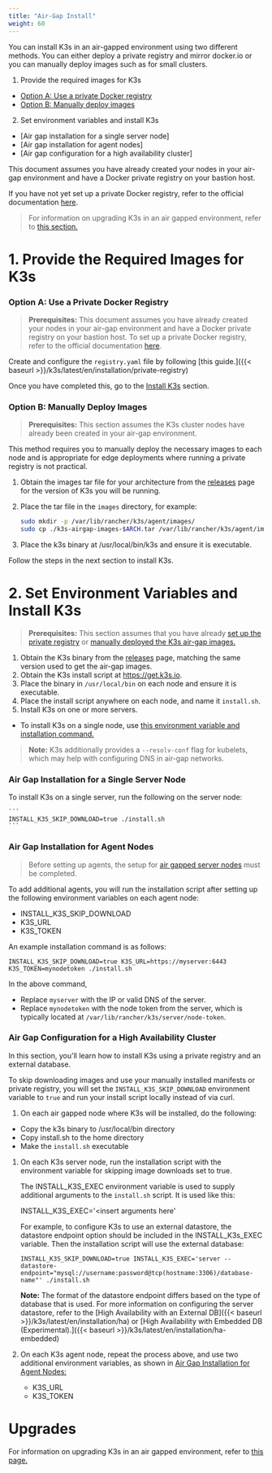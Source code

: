 ```yaml
---
title: "Air-Gap Install"
weight: 60
---
```


You can install K3s in an air-gapped environment using two different methods. You can either deploy a private registry and mirror docker.io or you can manually deploy images such as for small clusters.

1. Provide the required images for K3s
  - [Option A: Use a private Docker registry](#option-a-use-a-private-docker-registry)
  - [Option B: Manually deploy images](#option-b-manually-deploy-images)
2. Set environment variables and install K3s
  - [Air gap installation for a single server node]
  - [Air gap installation for agent nodes]
  - [Air gap configuration for a high availability cluster]

This document assumes you have already created your nodes in your air-gap environment and have a Docker private registry on your bastion host.

If you have not yet set up a private Docker registry, refer to the official documentation [here](https://docs.docker.com/registry/deploying/#run-an-externally-accessible-registry).

  > For information on upgrading K3s in an air gapped environment, refer to [this section.](../upgrades)

# 1. Provide the Required Images for K3s

### Option A: Use a Private Docker Registry

> **Prerequisites:** This document assumes you have already created your nodes in your air-gap environment and have a Docker private registry on your bastion host. To set up a private Docker registry, refer to the official documentation [here](https://docs.docker.com/registry/deploying/#run-an-externally-accessible-registry).

Create and configure the `registry.yaml` file by following [this guide.]({{< baseurl >}}/k3s/latest/en/installation/private-registry)

Once you have completed this, go to the [Install K3s](#install-k3s) section.

### Option B: Manually Deploy Images

> **Prerequisites:** This section assumes the K3s cluster nodes have already been created in your air-gap environment.

This method requires you to manually deploy the necessary images to each node and is appropriate for edge deployments where running a private registry is not practical.

1. Obtain the images tar file for your architecture from the [releases](https://github.com/rancher/k3s/releases) page for the version of K3s you will be running.
1. Place the tar file in the `images` directory, for example:

    ```sh
    sudo mkdir -p /var/lib/rancher/k3s/agent/images/
    sudo cp ./k3s-airgap-images-$ARCH.tar /var/lib/rancher/k3s/agent/images/
    ```

1. Place the k3s binary at /usr/local/bin/k3s and ensure it is executable.

Follow the steps in the next section to install K3s.

# 2. Set Environment Variables and Install K3s

> **Prerequisites:** This section assumes that you have already [set up the private registry](#option-a-use-a-private-docker-registry) or [manually deployed the K3s air-gap images.](#option-b-manually-deploy-images)

1. Obtain the K3s binary from the [releases](https://github.com/rancher/k3s/releases) page, matching the same version used to get the air-gap images.
1. Obtain the K3s install script at https://get.k3s.io.
1. Place the binary in `/usr/local/bin` on each node and ensure it is executable.
1. Place the install script anywhere on each node, and name it `install.sh`.
1. Install K3s on one or more servers.
  - To install K3s on a single node, use [this environment variable and installation command.](#air-gap-installation-for-a-single-server-node)

>**Note:** K3s additionally provides a `--resolv-conf` flag for kubelets, which may help with configuring DNS in air-gap networks.

### Air Gap Installation for a Single Server Node

To install K3s on a single server, run the following on the server node:

    ```
    INSTALL_K3S_SKIP_DOWNLOAD=true ./install.sh
    ```

### Air Gap Installation for Agent Nodes

> Before setting up agents, the setup for [air gapped server nodes](#air-gap-installation-for-server-nodes) must be completed.

To add additional agents, you will run the installation script after setting up the following environment variables on each agent node:

- INSTALL_K3S_SKIP_DOWNLOAD
- K3S_URL
- K3S_TOKEN

An example installation command is as follows:

```
INSTALL_K3S_SKIP_DOWNLOAD=true K3S_URL=https://myserver:6443 K3S_TOKEN=mynodetoken ./install.sh
```

In the above command,

- Replace `myserver` with the IP or valid DNS of the server.
- Replace `mynodetoken` with the node token from the server, which is typically located at `/var/lib/rancher/k3s/server/node-token`.

### Air Gap Configuration for a High Availability Cluster

In this section, you'll learn how to install K3s using a private registry and an external database.

To skip downloading images and use your manually installed manifests or private registry, you will set the `INSTALL_K3S_SKIP_DOWNLOAD` environment variable to `true` and run your install script locally instead of via curl.

1. On each air gapped node where K3s will be installed, do the following:
  - Copy the k3s binary to /usr/local/bin directory
  - Copy install.sh to the home directory
  - Make the `install.sh` executable
1. On each K3s server node, run the installation script with the environment variable for skipping image downloads set to true.

    The INSTALL_K3S_EXEC environment variable is used to supply additional arguments to the `install.sh` script. It is used like this:

    INSTALL_K3S_EXEC='<insert arguments here'

    For example, to configure K3s to use an external datastore, the datastore endpoint option should be included in the INSTALL_K3s_EXEC variable. Then the installation script will use the external database:

    ```
    INSTALL_K3S_SKIP_DOWNLOAD=true INSTALL_K3S_EXEC='server --datastore-endpoint="mysql://username:password@tcp(hostname:3306)/database-name"' ./install.sh
    ```

    **Note:** The format of the datastore endpoint differs based on the type of database that is used. For more information on configuring the server datastore, refer to the [High Availability with an External DB]({{< baseurl >}}/k3s/latest/en/installation/ha) or [High Availability with Embedded DB (Experimental).]({{< baseurl >}}/k3s/latest/en/installation/ha-embedded)
1. On each K3s agent node, repeat the process above, and use two additional environment variables, as shown in [Air Gap Installation for Agent Nodes:](#air-gap-installation-for-agent-nodes)

    - K3S_URL
    - K3S_TOKEN

# Upgrades

For information on upgrading K3s in an air gapped environment, refer to [this page.](../upgrades)